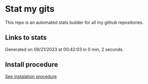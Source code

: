 # Stat my gits

This repo is an automated stats builder for all my github repositories.

## Links to stats


Generated on 09/21/2023 at 00:42:03 in 0 min, 2 seconds.

## Install procedure

[See instalation procedure](./src/install.md)
